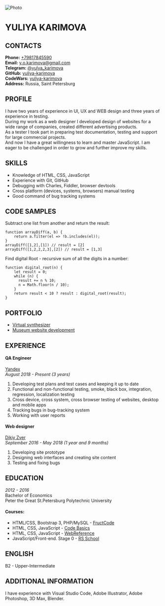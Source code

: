![Photo](https://avatars.githubusercontent.com/u/39742618?s=400&u=e3f5206dfbdeaafae1885c51b3d122d7c54f073c&v=4)

# YULIYA KARIMOVA

## CONTACTS
**Phone:** [+79817845590](tel:+79817845590)  
**Email:** [y.o.karimova@gmail.com](mailto:y.o.karimova@gmail.com)  
**Telegram:** [@yulya_karimova](https://t.me/yulya_karimova)  
**GitHub:** [yuliya-karimova](https://github.com/yuliya-karimova)  
**CodeWars:** [yuliya-karimova](https://www.codewars.com/users/yuliya-karimova/)  
**Address:** Russia, Saint Petersburg  

## PROFILE
I have two years of experience in UI, UX and WEB design and three years of experience in testing.  
During my work as a web designer I developed design of websites for a wide range of companies, created different advertising products.  
As a tester I took part in preparing test documentation, testing and support for large commercial projects.  
And now I have a great willingness to learn and master JavaScript. I am eager to be challenged in order to grow and further improve my skills. 

## SKILLS
* Knowledge of HTML, CSS, JavaScript
* Experience with Git, GitHub
* Debugging with Charles, Fiddler, browser devtools
* Cross platform (devices, systems, browsers) manual testing
* Good command of bug tracking systems

## CODE SAMPLES
Subtract one list from another and return the result:

```
function arrayDiff(a, b) {
    return a.filter(el => !b.includes(el));
}
arrayDiff([1,2],[1]) // result = [2]
arrayDiff([1,2,2,2,3],[2]) // result = [1,3]
```

Find digital Root - recursive sum of all the digits in a number:

```
function digital_root(n) {
    let result = 0;
    while (n) {
      result += n % 10;
      n = Math.floor(n / 10);
    }
    return result < 10 ? result : digital_root(result);
}
```

## PORTFOLIO
* [Virtual synthesizer](https://yuliya-karimova.github.io/virtual-piano/)  
* [Museum website development](https://yuliya-karimova.github.io/museum/)  

## EXPERIENCE
#### QA Engineer
[Yandex](https://yandex.ru/)  
*August 2018 - Present (3 years)*

1. Developing test plans and test cases and keeping it up to date
3. Functional and non-functional testing, smoke, black box, integration, regression, localization testing
3. Cross device, cross system, cross browser testing of websites, desktop and mobile apps
4. Tracking bugs in bug-tracking system
5. Working with user reports

#### Web designer
[Dikiy Zver](https://dikiyzver.com/)  
*September 2016 - May 2018 (1 year and 9 months)*

1. Developing site prototype
2. Designing web interfaces and creating site content
4. Testing and fixing bugs

## EDUCATION
*2012 - 2016*  
Bachelor of Economics  
Peter the Great St.Petersburg Polytechnic University  

#### Courses:
* HTML/CSS, Bootstrap 3, PHP/MySQL - [FructCode](https://fructcode.com/)
* HTML, CSS, JavaScript - [Code Basics](https://ru.code-basics.com/)
* HTML, CSS, JavaScript - [WebReference](https://webref.ru/)
* JavaScript/Front-end. Stage 0 - [RS School](https://rs.school/js-stage0/)

## ENGLISH
B2 - Upper-Intermediate

## ADDITIONAL INFORMATION
I have experience with Visual Studio Code, Adobe Illustrator, Adobe Photoshop, 3D Max, Blender.